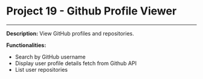 # Project 19 - Github Profile Viewer
---
**Description:**
View GitHub profiles and repositories.

**Functionalities:**
*   Search by GitHub username
*   Display user profile details fetch from Github API
*   List user repositories